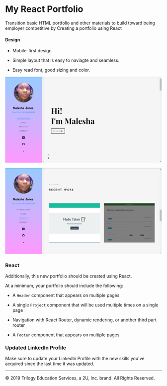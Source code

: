 # My React Portfolio

Transition basic HTML portfolio and other materials to build toward being employer competitive by Creating a portfolio using React 


#### Design

* Mobile-first design

* Simple layout that is easy to naviagte and seamless.

* Easy read font, good sizing and color.

![Portfolio](./careerfocus/public/images/reactportfolio.PNG)

![Portfolio Project](./careerfocus/public/images/port2.PNG)


### React

Additionally, this new portfolio should be created using React.

At a minimum, your portfolio should include the following:

* A `Header` component that appears on multiple pages

* A single `Project` component that will be used multiple times on a single page 

* Navigation with React Router, dynamic rendering, or another third part router

* A `Footer` component that appears on multiple pages


### Updated LinkedIn Profile 

Make sure to update your LinkedIn Profile with the new skills you've acquired since the last time it was updated.

- - -
© 2019 Trilogy Education Services, a 2U, Inc. brand. All Rights Reserved.
